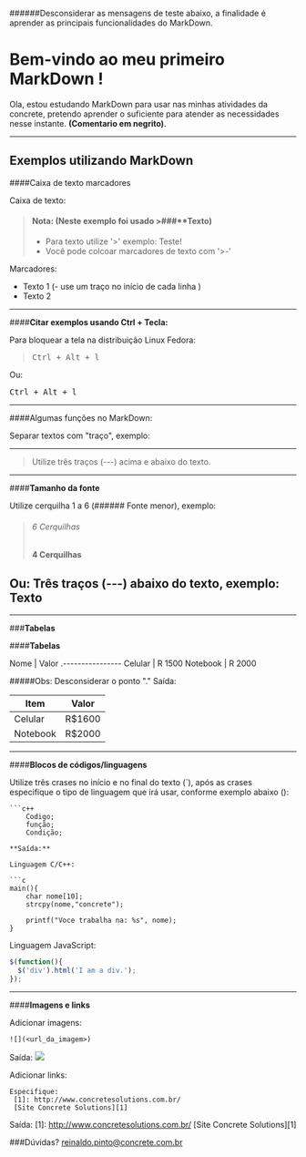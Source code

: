 ######Desconsiderar as mensagens de teste abaixo, a finalidade é aprender as principais funcionalidades do MarkDown.

Bem-vindo ao meu primeiro MarkDown !
===================

Ola, estou estudando MarkDown para usar nas minhas atividades da concrete, pretendo aprender o suficiente para atender as necessidades nesse instante. **(Comentario em negrito)**.

---
Exemplos utilizando MarkDown
--- 

####Caixa de texto marcadores
 
 Caixa de texto:
 
>#### **Nota:** (Neste exemplo foi usado >###**Texto)
> - Para texto utilize '>' exemplo:
>  Teste!
> - Você pode colcoar marcadores de texto com '>-'
> 

Marcadores:

- Texto 1 (- use um traço no início de cada linha )
- Texto 2

----
####**Citar exemplos usando Ctrl + Tecla:**

Para bloquear a tela na distribuição Linux Fedora:

><kbd>Ctrl + Alt + l</kbd> 

Ou:

<kbd>Ctrl + Alt + l</kbd>

___
####Algumas funções no MarkDown:

Separar textos com "traço", exemplo:

---
> Utilize três traços (---) acima e abaixo do texto.

---

####**Tamanho da fonte**

Utilize cerquilha 1 a 6 (###### Fonte menor), exemplo:

> ###### 6 Cerquilhas  
> #### 4 Cerquilhas

Ou:
Três traços (---) abaixo do texto, exemplo:
Texto
---
---
###**Tabelas**

####**Tabelas**

Nome     |    Valor
.----------------
Celular | R 1500
Notebook | R 2000 

#####Obs: Desconsiderar o ponto "."
Saída:

Item     | Valor
-------- | ---
Celular | R$1600
Notebook | R$2000


---
####**Blocos de códigos/linguagens**

Utilize três crases no início e no final do texto (`), após as crases especifique o tipo de linguagem que irá usar, conforme exemplo abaixo ():
```
```c++
	Codigo;
	função;
	Condição;
 ``` 
```
**Saída:**

Linguagem C/C++:

```c
main(){
	char nome[10];
	strcpy(nome,"concrete");

	printf("Voce trabalha na: %s", nome);
}
```
Linguagem JavaScript:
```javascript
$(function(){
  $('div').html('I am a div.');
});
```

---
####**Imagens e links**

Adicionar imagens:
```
![](<url_da_imagem>)
```
Saída:
![](https://encrypted-tbn0.gstatic.com/images?q=tbn:ANd9GcTIuTMPLwJ-kbKX1DqaZuTgQI72NQzfjPTfU16S6XTuT_cCjrCn)

Adicionar links:
```
Especifique:
 [1]: http://www.concretesolutions.com.br/
 [Site Concrete Solutions][1]
```
Saída:
 [1]: http://www.concretesolutions.com.br/
 [Site Concrete Solutions][1]


###Dúvidas? 
reinaldo.pinto@concrete.com.br
